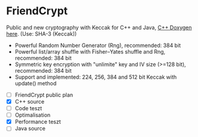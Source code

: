 # FriendCrypt
Public and new cryptography with Keccak for C++ and Java, [C++ Doxygen here](https://onlinewolf.github.io/friendcrypt/cpp/doxygen/html/index.html). (Use: SHA-3 (Keccak))
 - Powerful Random Number Generator (Rng), recommended: 384 bit
 - Powerful list/array shuffle with Fisher–Yates shuffle and Rng, recommended: 384 bit
 - Symmetric key encryption with "unlimite" key and IV size (>=128 bit), recommended: 384 bit
 - Support and implemented: 224, 256, 384 and 512 bit Keccak with update() method
- [ ] FriendCrypt public plan
- [x] C++ source
- [ ] Code teszt
- [ ] Optimalisation
- [x] Performance teszt
- [ ] Java source
